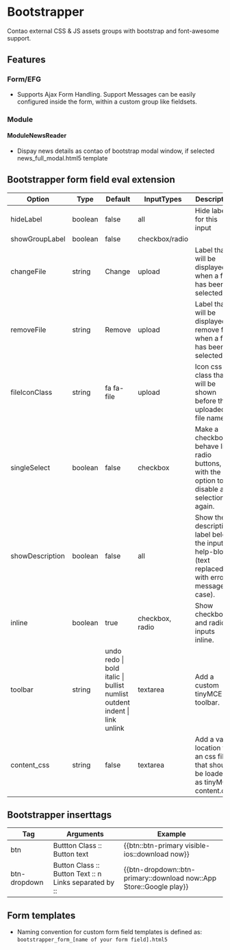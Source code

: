 # Bootstrapper

Contao external CSS & JS assets groups with bootstrap and font-awesome support.

## Features

### Form/EFG

- Supports Ajax Form Handling. Support Messages can be easily configured inside the form, within a custom group like fieldsets.

### Module

#### ModuleNewsReader 
- Dispay news details as contao of bootstrap modal window, if selected news_full_modal.html5 template

## Bootstrapper form field eval extension
 
Option | Type | Default | InputTypes | Description
------ | ---- | ------- | ----------- | -----------
hideLabel | boolean | false | all | Hide label for this input
showGroupLabel | boolean | false | checkbox/radio | 
changeFile | string | Change | upload | Label that will be displayed when a file has been selected.
removeFile | string | Remove | upload | Label that will be displayed to remove file when a file has been selected.
fileIconClass | string | fa fa-file | upload | Icon css class that will be shown before the uploaded file name.
singleSelect | boolean | false | checkbox | Make a checkbox behave like radio buttons, with the option to disable a selection again. 
showDescription | boolean | false | all | Show the description label below the input as help-block (text replaced with error message in case).
inline | boolean | true | checkbox, radio | Show checkbox and radio inputs inline.
toolbar | string | undo redo &#124; bold italic &#124; bullist numlist outdent indent &#124; link unlink | textarea | Add a custom tinyMCE toolbar.
content_css | string | false | textarea | Add a valid location to an css file, that should be loaded as tinyMCE content.css.

## Bootstrapper inserttags

Tag | Arguments | Example
------ | ---- | ------- 
btn | Buttton Class :: Button text | {{btn::btn-primary visible-ios::download now}}
btn-dropdown | Button Class :: Button Text :: n Links separated by :: | {{btn-dropdown::btn-primary::download now::App Store::Google play}} 

## Form templates

- Naming convention for custom form field templates is defined as: ```bootstrapper_form_[name of your form field].html5```
